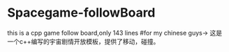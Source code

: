 # Spacegame-followBoard
this is a cpp game follow board,only 143 lines
#for my chinese guys->
这是一个c++编写的宇宙剧情开放模板，提供了移动，碰撞。
